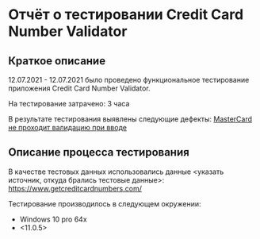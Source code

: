# Отчёт о тестировании Credit Card Number Validator

## Краткое описание

12.07.2021 - 12.07.2021 было проведено функциональное тестирование приложения Credit Card Number Validator.

На тестирование затрачено: 3 часа

В результате тестирования выявлены следующие дефекты:
[MasterCard не проходит валидацию при вводе](https://github.com/AlexeyPotapenko/HW-1.1java/issues/1#issue-942278782
)
## Описание процесса тестирования

В качестве тестовых данных использовались данные <указать источник, откуда брались тестовые данные>:
https://www.getcreditcardnumbers.com/

Тестирование производилось в следующем окружении:
* Windows 10 pro 64x
* <11.0.5>
